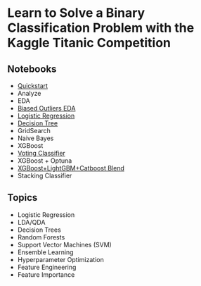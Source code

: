 # Learn to Solve a Binary Classification Problem with the Kaggle Titanic Competition 

## Notebooks

- [Quickstart](titanic-quickstart.ipynb)
- Analyze
- EDA
- [Biased Outliers EDA](titanic-eda01-biased-outliers.ipynb)
- [Logistic Regression](logistic-regression-series.ipynb)
- [Decision Tree](titanic-decision-tree.ipynb)
- GridSearch
- Naive Bayes
- XGBoost
- [Voting Classifier](titanic-votingclassifier.ipynb)
- XGBoost + Optuna
- [XGBoost+LightGBM+Catboost Blend](titanic-xgb-lgbm-cat-blend.ipynb)
- Stacking Classifier

## Topics

- Logistic Regression
- LDA/QDA
- Decision Trees
- Random Forests
- Support Vector Machines (SVM)
- Ensemble Learning
- Hyperparameter Optimization
- Feature Engineering
- Feature Importance
